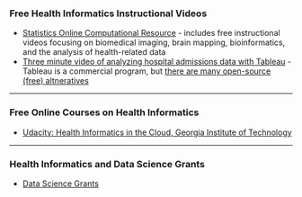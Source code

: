 ### Free Health Informatics Instructional Videos

- [Statistics Online Computational Resource](http://www.socr.umich.edu/) - includes free instructional videos focusing on biomedical imaging, brain mapping, bioinformatics, and the analysis of health-related data
- [Three minute video of analyzing hospital admissions data with Tableau](https://www.youtube.com/watch?v=DO8syBkCDvk&feature=youtu.be) - Tableau is a commercial program, but [there are many open-source (free) altneratives](https://www.quora.com/Is-there-any-open-source-easy-to-use-alternative-to-Tableau-tools)

---

### Free Online Courses on Health Informatics

- [Udacity: Health Informatics in the Cloud, Georgia Institute of Technology](https://www.class-central.com/mooc/3288/udacity-health-informatics-in-the-cloud) 

---

### Health Informatics and Data Science Grants

- [Data Science Grants](http://midas.umich.edu/grant-opportunities/)
